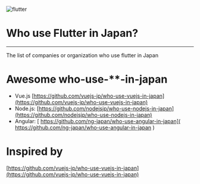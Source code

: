 
![flutter](./flutter.jpeg)
# Who use Flutter in Japan?
--- 
The list of companies or organization who use flutter in Japan



# Awesome who-use-**-in-japan
- Vue.js [https://github.com/vuejs-jp/who-use-vuejs-in-japan](https://github.com/vuejs-jp/who-use-vuejs-in-japan)
- Node.js: [https://github.com/nodejsjp/who-use-nodejs-in-japan](https://github.com/nodejsjp/who-use-nodejs-in-japan)
- Angular: [ https://github.com/ng-japan/who-use-angular-in-japan]( https://github.com/ng-japan/who-use-angular-in-japan
)

# Inspired by
[https://github.com/vuejs-jp/who-use-vuejs-in-japan](https://github.com/vuejs-jp/who-use-vuejs-in-japan)

